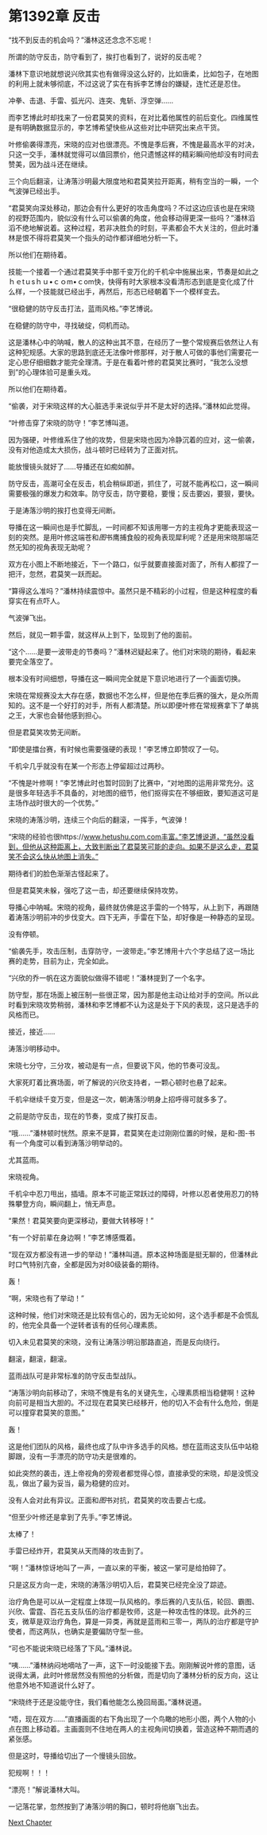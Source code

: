 # 第1392章 反击

“找不到反击的机会吗？”潘林这还念念不忘呢！

所谓的防守反击，防守看到了，挨打也看到了，说好的反击呢？

潘林下意识地就想说兴欣其实也有做得没这么好的，比如唐柔，比如包子，在地图的利用上就未够彻底，不过这说了实在有拆李艺博台的嫌疑，连忙还是忍住。

冲拳、击退、手雷、弧光闪、连突、鬼斩、浮空弹……

而李艺博此时却找来了一份君莫笑的资料，在对比着他属性的前后变化。四维属性是有明确数据显示的，李艺博希望快些从这些对比中研究出来点干货。

叶修偷袭得漂亮，宋晓的应对也很漂亮。不愧是季后赛，不愧是最高水平的对决，只这一交手，潘林就觉得可以值回票价，他只遗憾这样的精彩瞬间他却没有时间去赞美，因为战斗还在继续。

三个向后翻滚，让涛落沙明最大限度地和君莫笑拉开距离，稍有空当的一瞬，一个气波弹已经出手。

“君莫笑向深处移动，那边会有什么更好的攻击角度吗？不过这边应该也是在宋晓的视野范围内，貌似没有什么可以偷袭的角度，他会移动得更深一些吗？”潘林滔滔不绝地解说着。这种过程，若非决胜负的时刻，平素都会不大关注的，但此时潘林是恨不得将君莫笑一个指头的动作都详细地分析一下。

所以他们在期待着。

技能一个接着一个通过君莫笑手中那千变万化的千机伞中施展出来，节奏是如此之ｈｅtｕsｈｕ•ｃｏm•ｃom快，快得有时大家根本没看清形态到底是变化成了什么样，一个技能就已经出手，再然后，形态已经朝着下一个模样变去。

“很稳健的防守反击打法，蓝雨风格。”李艺博说。

在稳健的防守中，寻找破绽，伺机而动。

这是潘林心中的呐喊，散人的这种出其不意，在经历了一整个常规赛后依然让人有这种犯规感。大家的思路到底还无法像叶修那样，对于散人可做的事他们需要花一定心思仔细细数才能完全理清。于是在看着叶修的君莫笑比赛时，“我怎么没想到”的心理体验可是重头戏。

所以他们在期待着。

“偷袭，对于宋晓这样的大心脏选手来说似乎并不是太好的选择。”潘林如此觉得。

“叶修击穿了宋晓的防守！”李艺博叫道。

因为强硬，叶修维系住了他的攻势，但是宋晓也因为冷静沉着的应对，这一偷袭，没有对他造成太大损伤，战斗顿时已经转为了正面对抗。

能放慢镜头就好了……导播还在如痴如醉。

防守反击，高潮可全在反击，机会稍纵即逝，抓住了，可就不能再松口，这一瞬间需要极强的爆发力和效率。防守反击，防守要稳，要慢；反击要凶，要狠，要快。

于是涛落沙明的挨打也变得无间断。

导播在这一瞬间也是手忙脚乱，一时间都不知该用哪一方的主视角才更能表现这一刻的突然。是用叶修这端苍和*图*书鹰捕食般的视角表现犀利呢？还是用宋晓那端茫然无知的视角表现无助呢？

双方在小图上不断地接近，下一个路口，似乎就要直接面对面了，所有人都捏了一把汗，忽然，君莫笑一跃而起。

“算得这么准吗？”潘林持续震惊中。虽然只是不精彩的小过程，但是这种程度的看穿实在有点吓人。

气波弹飞出。

然后，就见一颗手雷，就这样从上到下，坠现到了他的面前。

“这个……是要一波带走的节奏吗？”潘林迟疑起来了。他们对宋晓的期待，看起来要完全落空了。

根本没有时间细想，导播在这一瞬间完全就是下意识地进行了一个画面切换。

宋晓在常规赛没太大存在感，数据也不怎么样，但是他在季后赛的强大，是众所周知的。这不是一个好打的对手，所有人都清楚。所以即便叶修在常规赛拿下了单挑之王，大家也会替他感到担心。

但是君莫笑攻势无间断。

“即使是擂台赛，有时候也需要强硬的表现！”李艺博立即赞叹了一句。

千机伞几乎就没有在某一个形态上停留超过过两秒。

“不愧是叶修啊！”李艺博此时也暂时回到了比赛中，“对地图的运用非常充分。这是很多年轻选手不具备的，对地图的细节，他们抠得实在不够细致，要知道这可是主场作战时很大的一个优势。”

宋晓的涛落沙明，连续三个向后的翻滚，一挥手，气波弹！

“宋晓的经验也很https://www.hetushu.com.com丰富。”李艺博说道，“虽然没看到，但他从这种距离上，大致判断出了君莫笑可能的走向。如果不是这么走，君莫笑不会这么快从地图上消失。”

期待者们的脸色渐渐古怪起来了。

但是君莫笑未躲，强吃了这一击，却还要继续保持攻势。

导播心中呐喊。宋晓的视角，最终就仿佛是这手雷的一个特写，从上到下，再跟随着涛落沙明前冲的步伐变大。四下无声，手雷在下坠，却好像是一种静态的呈现。

没有停顿。

“偷袭先手，攻击压制，击穿防守，一波带走。”李艺博用十六个字总结了这一场比赛的走势，目前为止，完全如此。

“兴欣的乔一帆在这方面貌似做得不错呢！”潘林提到了一个名字。

防守型，那在场面上被压制一些很正常，因为那是他主动让给对手的空间。所以此时看到宋晓攻势稍弱，潘林和李艺博都不认为这是处于下风的表现，这只是选手的风格而已。

接近，接近……

涛落沙明移动中。

宋晓七分守，三分攻，被动是有一点，但要说下风，他的节奏可没乱。

大家死盯着比赛场面，听了解说的兴欣支持者，一颗心顿时也悬了起来。

千机伞继续千变万变，但是这一次，朝涛落沙明身上招呼得可就多多了。

之前是防守反击，现在的节奏，变成了挨打反击。

“哦……”潘林顿时恍然。原来不是算，君莫笑在走过刚刚位置的时候，是和-图-书有一个角度可以看到涛落沙明举动的。

尤其蓝雨。

宋晓视角。

千机伞中忍刀甩出，插墙。原本不可能正常跃过的障碍，叶修以忍者使用忍刀的特殊攀登方向，瞬间翻上，悄无声息。

“果然！君莫笑要向更深移动，要做大转移呀！”

“有一个好前辈在身边啊！”李艺博感慨着。

“现在双方都没有进一步的举动！”潘林叫道。原本这种场面是挺无聊的，但潘林此时口气特别亢奋，全都是因为对80级装备的期待。

轰！

“啊，宋晓也有了举动！”

这种时候，他们对宋晓还是比较有信心的，因为无论如何，这个选手都是不会慌乱的，他完全具备一个逆转者该有的任何心理素质。

切入未见君莫笑的宋晓，没有让涛落沙明沿那路直追，而是反向绕行。

翻滚，翻滚，翻滚。

蓝雨战队可是非常标准的防守反击型战队。

“涛落沙明向前移动了，宋晓不愧是有名的关键先生，心理素质相当稳健啊！这种向前可是相当大胆的。不过现在君莫笑已经移开，他的切入不会有什么危险，倒是可以撞穿君莫笑的意图。”

轰！

这是他们团队的风格，最终也成了队中许多选手的风格。想在蓝雨这支队伍中站稳脚跟，没有一手漂亮的防守功夫是很难的。

如此突然的袭击，连上帝视角的旁观者都觉得心惊，直接承受的宋晓，却是没慌没乱，做出了最为妥当，最为稳健的应对。

没有人会对此有异议。正面和*图*书对抗，君莫笑的攻击要占七成。

“但至少叶修还是拿到了先手。”李艺博说。

太棒了！

手雷已经炸开，君莫笑从天而降的攻击到了。

“啊！”潘林惊讶地叫了一声，一直以来的平衡，被这一掌可是给拍碎了。

只是这反方向一走，宋晓的涛落沙明切入后，君莫笑已经完全没了踪迹。

治疗角色是可以从一定程度上体现一队风格的。季后赛的八支队伍，轮回、霸图、兴欣、雷霆、百花五支队伍的治疗都是牧师，这是一种攻击性的体现。此外的三支，微草是双治疗角色，算是一异类，再就是蓝雨和三零一，两队的治疗都是守护使者，而这两队，也确实是要偏防守型一些。

“可也不能说宋晓已经落了下风。”潘林说。

“咦……”潘林纳闷地嘀咕了一声，这下一时没能接下去。刚刚解说叶修的意图，话说得太满，此时叶修居然没有照他的分析做，而是切向了潘林分析的反方向，这让他意外地不知道说什么好了。

“宋晓终于还是没能守住，我们看他能怎么挽回局面。”潘林说道。

“唔，现在双方……”直播画面的右下角出现了一个鸟瞰的地形小图，两个人物的小点在图上移动着。主画面则不住地在两人的主视角间切换着，营造这种不期而遇的紧张感。

但是这时，导播给切出了一个慢镜头回放。

犯规啊！！！

“漂亮！”解说潘林大叫。

一记落花掌，忽然按到了涛落沙明的胸口，顿时将他崩飞出去。



[Next Chapter](%E7%AC%AC1393%E7%AB%A0%20%E7%9C%BC%E9%83%BD%E8%8A%B1%E4%BA%86.md)